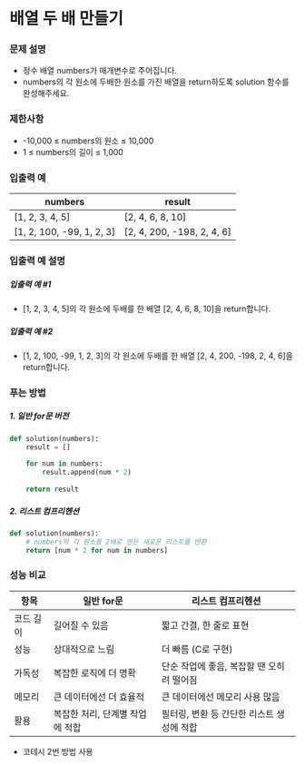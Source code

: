 # 배열 두 배 만들기

### 문제 설명
- 정수 배열 numbers가 매개변수로 주어집니다. 
- numbers의 각 원소에 두배한 원소를 가진 배열을 return하도록 solution 함수를 완성해주세요.

### 제한사항
- -10,000 ≤ numbers의 원소 ≤ 10,000
- 1 ≤ numbers의 길이 ≤ 1,000

### 입출력 예
| numbers                   | 	result                     |
|---------------------------|-----------------------------|
| [1, 2, 3, 4, 5]           | 	[2, 4, 6, 8, 10]           |
| [1, 2, 100, -99, 1, 2, 3] | 	[2, 4, 200, -198, 2, 4, 6] |

### 입출력 예 설명

##### 입출력 예 #1
- [1, 2, 3, 4, 5]의 각 원소에 두배를 한 배열 [2, 4, 6, 8, 10]을 return합니다.

##### 입출력 예 #2
- [1, 2, 100, -99, 1, 2, 3]의 각 원소에 두배를 한 배열 [2, 4, 200, -198, 2, 4, 6]을 return합니다.

### 푸는 방법

##### 1. 일반 for문 버전
```python
def solution(numbers):
    result = []
    
    for num in numbers:
        result.append(num * 2)
    
    return result
```

##### 2. 리스트 컴프리헨션
```python
def solution(numbers):
    # numbers의 각 원소를 2배로 만든 새로운 리스트를 반환
    return [num * 2 for num in numbers]
```

### 성능 비교
| 항목     | 일반 for문                              | 리스트 컴프리헨션                         |
|----------|-----------------------------------------|-------------------------------------------|
| 코드 길이 | 길어질 수 있음                          | 짧고 간결, 한 줄로 표현                  |
| 성능     | 상대적으로 느림                         | 더 빠름 (C로 구현)                        |
| 가독성   | 복잡한 로직에 더 명확                   | 단순 작업에 좋음, 복잡할 땐 오히려 떨어짐 |
| 메모리   | 큰 데이터에선 더 효율적                 | 큰 데이터에선 메모리 사용 많음            |
| 활용     | 복잡한 처리, 단계별 작업에 적합         | 필터링, 변환 등 간단한 리스트 생성에 적합 |
- 코테시 2번 방법 사용